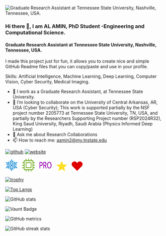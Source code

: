 
![Graduate Research Assistant at Tennessee State University, Nashville, Tennessee,  USA.](https://media.licdn.com/dms/image/v2/D5603AQF9sXUxxMXQUA/profile-displayphoto-shrink_800_800/profile-displayphoto-shrink_800_800/0/1696471704783?e=1730332800&v=beta&t=7D3LHtMkIJn8qhiltH2hzyvEwTS0yYLfLp1sW1NeSKM)

### Hi there 👋, I am AL AMIN, PhD Student -Engineering and Computational Science.
#### Graduate Research Assistant at Tennessee State University, Nashville, Tennessee,  USA.


I made this project just for fun, it allows you to create nice and simple GitHub Readme files that you can copy/paste and use in your profile.

Skills: Artificial Intelligence, Machine Learning, Deep Learning, Computer Vision, Cyber Security, Medical Imaging.

- 🔭 I work as a Graduate Research Assistant, at Tennessee State University. 
- 👯 I’m looking to collaborate on the University of Central Arkansas, AR, USA (Cyber Security); This work is supported partially by the NSF project number 2205773 at Tennessee State University, TN, USA, and partially by the Researchers Supporting Project number (RSP2024R32), King Saud University, Riyadh, Saudi Arabia (Physics Informed Deep Learning) 
- 💬 Ask me about Research Collaborations 
- 📫 How to reach me: aamin2@my.tnstate.edu 


[<img src='https://cdn.jsdelivr.net/npm/simple-icons@3.0.1/icons/github.svg' alt='github' height='40'>](https://github.com/UniversityOfPo)  [<img src='https://cdn.jsdelivr.net/npm/simple-icons@3.0.1/icons/icloud.svg' alt='website' height='40'>](https://www.linkedin.com/in/al-amin-a76688a3/)  

<a href='https://archiveprogram.github.com/'><img src='https://raw.githubusercontent.com/acervenky/animated-github-badges/master/assets/acbadge.gif' width='40' height='40'></a> <a href='https://docs.github.com/en/developers'><img src='https://raw.githubusercontent.com/acervenky/animated-github-badges/master/assets/devbadge.gif' width='40' height='40'></a> <a href='https://github.com/pricing'><img src='https://raw.githubusercontent.com/acervenky/animated-github-badges/master/assets/pro.gif' width='40' height='40'></a> <a href='https://stars.github.com/'><img src='https://raw.githubusercontent.com/acervenky/animated-github-badges/master/assets/starbadge.gif' width='35' height='35'></a> <a href='https://docs.github.com/en/github/supporting-the-open-source-community-with-github-sponsors'><img src='https://raw.githubusercontent.com/acervenky/animated-github-badges/master/assets/sponsorbadge.gif' width='35' height='35'></a> 

[![trophy](https://github-profile-trophy.vercel.app/?username=UniversityOfPo)](https://github.com/ryo-ma/github-profile-trophy)

[![Top Langs](https://github-readme-stats.vercel.app/api/top-langs/?username=UniversityOfPo)](https://github.com/anuraghazra/github-readme-stats)

![GitHub stats](https://github-readme-stats.vercel.app/api?username=UniversityOfPo&show_icons=true&count_private=true)  

![Vaunt Badge](https://api.vaunt.dev/v1/github/entities/UniversityOfPo/contributions?format=svg&private=true)  

![GitHub metrics](https://metrics.lecoq.io/UniversityOfPo)  

![GitHub streak stats](https://streak-stats.demolab.com/?user=UniversityOfPo)  



